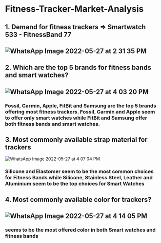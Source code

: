 # Fitness-Tracker-Market-Analysis
## 1. Demand for fitness trackers => Smartwatch 533 -      FitnessBand 77
## ![WhatsApp Image 2022-05-27 at 2 31 35 PM](https://user-images.githubusercontent.com/79190114/170667910-09644887-dc98-45fd-a2fa-a094282a1f5e.jpeg)
## 2. Which are the top 5 brands for fitness bands and smart watches?
## ![WhatsApp Image 2022-05-27 at 4 03 20 PM](https://user-images.githubusercontent.com/79190114/170683537-1d1a4c69-db27-4c59-84c7-4782dde14e81.jpeg)
### Fossil, Garmin, Apple, FitBit and Samsung are the top 5 brands offering most fitness trackers. Fossil, Garmin and Apple seem to offer only smart watches while FitBit and Samsung offer both fitness bands and smart watches.
## 3. Most commonly available strap material for trackers
![WhatsApp Image 2022-05-27 at 4 07 04 PM](https://user-images.githubusercontent.com/79190114/170684252-eb93e8ea-6022-4fa2-a3ad-934ef0d8c37a.jpeg)
### Silicone and Elastomer seem to be the most common choices for Fitness Bands while Silicone, Stainless Steel, Leather and Aluminium seem to be the top choices for Smart Watches
## 4. Most commonly available color for trackers?
## ![WhatsApp Image 2022-05-27 at 4 14 05 PM](https://user-images.githubusercontent.com/79190114/170684915-3d6ec0c9-a61e-4e61-95b8-67b7de3ed4f4.jpeg)
### seems to be the most offered color in both Smart watches and fitness bands
